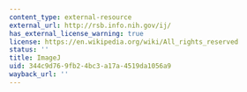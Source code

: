 ```yaml
---
content_type: external-resource
external_url: http://rsb.info.nih.gov/ij/
has_external_license_warning: true
license: https://en.wikipedia.org/wiki/All_rights_reserved
status: ''
title: ImageJ
uid: 344c9d76-9fb2-4bc3-a17a-4519da1056a9
wayback_url: ''
---
```

